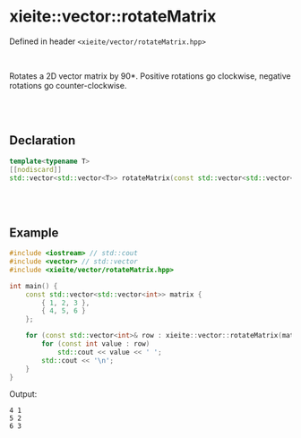 # xieite::vector::rotateMatrix
Defined in header `<xieite/vector/rotateMatrix.hpp>`

<br/>

Rotates a 2D vector matrix by 90*. Positive rotations go clockwise, negative rotations go counter-clockwise.

<br/><br/>

## Declaration
```cpp
template<typename T>
[[nodiscard]]
std::vector<std::vector<T>> rotateMatrix(const std::vector<std::vector<T>>& matrix, int rotations) noexcept;
```

<br/><br/>

## Example
```cpp
#include <iostream> // std::cout
#include <vector> // std::vector
#include <xieite/vector/rotateMatrix.hpp>

int main() {
	const std::vector<std::vector<int>> matrix {
		{ 1, 2, 3 },
		{ 4, 5, 6 }
	};

	for (const std::vector<int>& row : xieite::vector::rotateMatrix(matrix, 1)) {
		for (const int value : row)
			std::cout << value << ' ';
		std::cout << '\n';
	}
}
```
Output:
```
4 1
5 2
6 3
```
